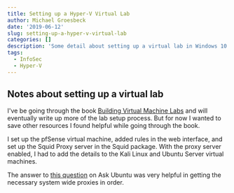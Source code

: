 ```yaml
---
title: Setting up a Hyper-V Virtual Lab
author: Michael Groesbeck
date: '2019-06-12'
slug: setting-up-a-hyper-v-virtual-lab
categories: []
description: 'Some detail about setting up a virtual lab in Windows 10 with Hyper-V'
tags:
  - InfoSec
  - Hyper-V
---
```


## Notes about setting up a virtual lab

I've be going through the book [Building Virtual Machine Labs](https://leanpub.com/u/da_667) and will eventually write up more of the lab setup process. But for now I wanted to save other resources I found helpful while going through the book. 

I set up the pfSense virtual machine, added rules in the web interface, and set up the Squid Proxy server in the Squid package. With the proxy server enabled, I had to add the details to the Kali Linux and Ubuntu Server virtual machines. 

The answer to [this question](https://askubuntu.com/questions/175172/how-do-i-configure-proxies-without-gui) on Ask Ubuntu was very helpful in getting the necessary system wide proxies in order.

